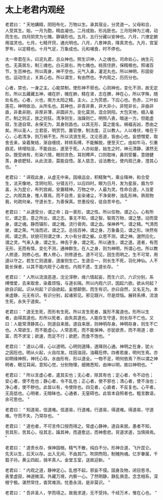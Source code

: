 太上老君内观经
===
老君曰： “ 天地媾精，阴阳布化，万物以生。承其宿业，分灵道一。父母和合，人受其生。始，一月为胞，精血凝也。二月成胎，形兆胚也。三月阳神为三魂，动而生也。四月阴灵为七魄，静镇形也。五月，五行分藏以安神也。六月，六律定腑用滋灵也。七月，七精开窍，通光明也。八月，八景神具，降真灵也。九月，宫室罗布，以定精也。十月气足，万象成也。元和哺食，时不停也。

太一帝君在头，曰泥丸君，总众神也。照生识神，人之魂也。司命处心，纳生元也。无英居左，制三魂也。白元居右，拘七魄也。桃孩住脐，保精根也。照诸百节，生百神也。所以周身，神不空也。元气入鼻，灌泥丸也。所以神明，形固安也。运动住止，关其心也。所以谓生，有由然也。予内观之，历历分也。

心者，禁也，一身之主。心能禁制，使形神不邪也。心则神也，变化不测，故无定形。所以五藏藏五神，魂在肝，魄在肺，精在肾，志在脾，神在心，所以字殊，随处名也。心者，火也，南方太阳之精，主火。上为荧惑，下应心也。色赤，三叶如莲花，神明依泊，从所名也。其神也，非青非黄，非大非小，非短非长，非曲非直，非柔非刚，非厚非薄，非圆非方。变化莫测，混合阴阳。大包天地，细入毫芒。制之则正，放之则狂。清净则生，浊躁则亡。明照八表，暗迷一方。但能虚寂，生道自常。永保无为，其身则昌也。以其无形，莫之能名，祸福吉凶，悉由之矣。所以圣人，立君臣，明赏罚。置官僚，制法度，正以教人。人以难伏，唯在于心，心若清净，则万祸不生。所以流浪生死，沈沦恶道，皆由心也。妄想憎爱，取舍去来，染着聚结，渐自缠绕，转转系缚，不能解脱，便至灭亡。由如牛马，引重趋泥，转增陷没，不能自出，遂至于死。人亦如是，始生之时，神元清静，湛然无杂。既受纳有，形染六情，眼则贪色，耳则殢声，口则耽味，鼻则受馨，意随健羡，身欲肥轻，从此流浪，莫能自悟。圣人慈念，设法教化，使内观己身，澄其心也。 ”

老君曰： “ 谛观此身，从虚无中来。因缘运会，积精聚气，乘业降神，和合受生，法天像地，含阴吐阳，分错五行，以应四时。眼为日月，发为星辰，眉为华盖，头为昆仑，布列宫阙，安置精神。万物之中，人最为灵。性命合道，人当爱之。内观其身，惟人尊焉。而不自贵，妄染诸尘，不净臭秽，浊乱形神。熟观物我，何疏何亲。守道长生，为善保真。世愚役役，徒自苦辛也。 ”

老君曰： “ 从道受分，谓之命；自一禀形，谓之性。所以任物，谓之心。心有所忆，谓之意。意之所出，谓之志。事无不知，谓之智。智周万物，谓之慧。动而营身，谓之魂。静而镇形，谓之魄。流行骨肉，谓之血。保神养气，谓之精。气清而驶，谓之荣。气浊而迟，谓之卫。总括百神，谓之身。万象备见，谓之形。块然有阂，谓之质。状貌可则谓之体，大小有分谓之躯。众思不测，谓之神。邈然应化，谓之灵。气来入身，谓之生。神去于身，谓之死。所以通生，谓之道。道者，有而无形，无而有情，变化不测，通神群生。在人之身，则为神明，所谓心也。所以教人修道，则修心也。教人修心，则修道也。道不可见，因生而明之。生不可常，用道以守之。若生亡则道废，道废则生亡。生道合一，则长生不死，羽化神仙。人不能长保者，以其不能内观于心故也。内观不遗，生道长存。 ”

老君曰： “ 人所以流浪恶道，沈沦滓秽，缘六情起妄，而生六识，六识分别，系缚憎爱，去来取舍，染着烦恼，与道长隔。所以内观六识，因起六欲。欲从何起？欲自识起。识从何起？识自欲起。妄想颠倒，而生有识。亦曰自然，又名无为。本来虚静，元无有识。有识分别，起诸邪见。邪见既兴，尽是烦恼。展转系缚，流浪生死，永失于道矣。 ”

老君曰： “ 道无生死，而形有生死。所以言生死者，属形不属道也。形所以生者，由得其道也。形所以死者，由失其道也。人能存生守道，则长存不亡也。又曰：人能常清静其心，则道自来居。道自来居，则神明存身。神明存身，则生不亡也。人常欲生，而不能虚心。人常恶死，而不能保神。亦犹欲贵，而不用道；欲富，而不求宝；欲速，而足不行；欲肥，而食不饱也。 ”

老君曰： “ 道以心得，心以道明。心明则道降，道降则心通。神明之在身，犹火之因卮也。明从火起，火自炷发。炷因油润，油藉卮停。四者若废，明何生焉。亦如明缘神照，神托心存。水由形有，形以道全。一物不足，明何依焉？所以谓之神明者，眼见耳闻，意知心觉，分别物理，细微悉知，由神以明，故曰神明也。 ”

老君曰： “ 所以言虚心者，遣其实也；无心者，除其有也；定心者，令不动也；安心者，使不危也；静心者，令不乱也；正心者，使不邪也；清心者，使不浊也；净心者，使不秽也。此皆以有，令使除也。四见者，心直者，不反复也。心平者，无高低也。心明者，无暗昧也。心通者，无窒碍也。此皆本自照者也。粗言数语，余可思也。 ”

老君曰： “ 知道易，信道难。信道易，行道难。行道易，得道难。得道易，守道难。守而不失，乃常存也。 ”

老君曰： “ 道也者，不可言传口授而得之。常虚心静神，道自来居。愚者不知，劳其形，苦其心，役其志，躁其神，而道愈远，而神愈悲。背道求道，当慎择焉。 ”

老君曰： “ 道贵长存，保神固根。精气不散，纯白不分。形神合道，飞升昆仑。先天以生，后天以存。出入无间，不由其门。吹阴煦阳，制魄拘魂。亿岁眷属，千载子孙。黄尘四起，骑羊真人。金堂玉室，送故迎新。 ”

老君曰： “ 内观之道，静神定心。乱想不起，邪妄不侵。固身及物，闭目思寻。表里虚寂，神道微深。外藏万境，内察一心。了然明静，静乱俱息。念念相系，深根宁极。湛然常住，杳冥难测。忧患永消，是非莫识。 ”

老君曰： “ 吾非圣人，学而得之。故我求道，无不受持。千经万术，惟在心也。 ”